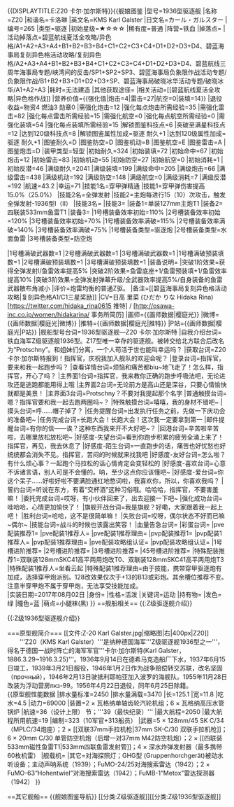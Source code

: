 {{DISPLAYTITLE:Z20 卡尔·加尔斯特}}{{舰娘图鉴
|型号=1936型驱逐舰
|名称=Z20
|和谐名=卡洛琳
|英文名=KMS Karl Galster
|日文名=カール・ガルスター
|编号=265
|类型=驱逐
|初始星级=★☆☆☆
|稀有度=普通
|阵营=铁血
|掉落点=
|活动掉落点=碧蓝航线夏活全攻略/异色格/A1+A2+A3+A4+B1+B2+B3+B4+C1+C2+C3+C4+D1+D2+D3+D4、碧蓝海事局复刻异色格活动攻略/复刻异色格/A2+A3+A4+B1+B2+B3+B4+C1+C2+C3+C4+D1+D2+D3+D4、碧蓝航线三周年海事局专题/峡湾间的反击/SP1+SP2+SP3、碧蓝海事局负象限作战活动专题/负象限作战/B1+B2+B3+D1+D2+D3+SP、碧蓝海事局破晓冰华活动专题/破晓冰华/A1+A2+A3
|耗时=无法建造
|其他获取途径=
|相关活动=[[碧蓝航线夏活全攻略|异色格作战]]
|营养价值={{强化值|炮击=4|雷击=27|航空=0|装填=14}}
|退役收益=物资4 燃油3 勋章0
|需强化炮击=12
|强化每点炮击所需经验=35
|需强化雷击=82
|强化每点雷击所需经验=15
|需强化航空=0
|强化每点航空所需经验=0
|需强化装填=54
|强化每点装填所需经验=15
|解锁图鉴科技点=6
|突破至满星科技点=12
|达到120级科技点=8
|解锁图鉴属性加成=驱逐 耐久+1
|达到120级属性加成=驱逐 耐久+1
|图鉴耐久=D
|图鉴防空=D
|图鉴机动=B
|图鉴航空=E
|图鉴雷击=A
|图鉴炮击=D
|装甲类型=轻型
|初始耐久=324
|初始装填=72
|初始命中=67
|初始炮击=12
|初始雷击=83
|初始机动=55
|初始防空=27
|初始航空=0
|初始消耗=1
|初始反潜=46
|满级耐久=2041
|满级装填=199
|满级命中=205
|满级炮击=66
|满级雷击=438
|满级机动=192
|满级防空=148
|满级航空=0
|满级消耗=7
|满级反潜=192
|航速=43.2
|幸运=71
|技能1名=穿甲弹精通
|技能1=穿甲弹伤害提高15.0%（25.0%）
|技能2名=全弹发射
|技能2=主炮每进行15（10）次攻击，触发全弹发射-1936型I（II）
|技能3名=
|技能3=
|装备1=单装127mm主炮T1
|装备2=四联装533mm鱼雷T1
|装备3=
|1号槽装备效率初始=110%
|2号槽装备效率初始=120%
|3号槽装备效率初始=70%
|1号槽装备效率满破=115%
|2号槽装备效率满破=140%
|3号槽装备效率满破=75%
|1号槽装备类型=驱逐炮
|2号槽装备类型=水面鱼雷
|3号槽装备类型=防空炮
<!--鱼雷底座数不代表武器数，不了解的请勿修改数据。-->
|1号槽满破武器数=1
|2号槽满破武器数=1
|3号槽满破武器数=1
|1号槽满破预装填数=1
|2号槽满破预装填数=1
|3号槽满破预装填数=1
|装备说明=
|突破1阶效果=获得全弹发射l/鱼雷效率提高5%
|突破2阶效果=鱼雷底座+1/鱼雷预装填+1/鱼雷效率提高10%
|突破3阶效果=全弹发射弹幕升级/全武器效率提高5%/自身装备的鱼雷武器散布角减小
|评价=炮雷均衡的普通Z驱。
|备注=[[碧蓝海事局复刻异色格活动攻略|复刻异色格A1/C1三星奖励]]
|CV=日高 里菜 (ひだか りな Hidaka Rina) [https://twitter.com/hidaka_rina0615 推特] / [http://osawa-inc.co.jp/women/hidakarina/ 事务所简历]
|画师={{画师数据|樱庭光}}
|微博={{画师数据|樱庭光|微博}}
|推特={{画师数据|樱庭光|推特}}
|P站={{画师数据|樱庭光|P站}}
|舰船型号台词=1936型驱逐舰—Z20 卡尔·加尔斯特
|自我介绍台词=铁血海军Z级驱逐舰1936型。Z17型唯一幸存的驱逐舰。被转交给北方联合后改名为“Protschny”。和姐妹们分离，一个人苟活于世也能叫幸运吗？
|获取台词=Z20卡尔·加尔斯特报到！指挥官，庆祝我加入舰队的欢迎会呢？
|登录台词=指挥官，要来和我一起跑步吗？
|查看详情台词=烦恼和痛苦都biu~地飞走了！怎么样，指挥官，开心了吗？
|主界面1台词=指挥官，我来教你正确的跑步呼吸法吧，无论进攻还是逃跑都能用得上哦
|主界面2台词=无论前方是高山还是深谷，只要心情愉快就都是美景！
|主界面3台词=Protschny？不要对我提起那个名字
|普通触摸台词=嗯？指挥官要和我一起去跑两圈吗~？
|特殊触摸台词=嘻嘻，我的身材不错吧~
|摸头台词=呼……帽子掉了？
|任务提醒台词=出发执行任务之前，先做一下庆功会的准备吧~
|任务完成台词=长跑大会！长跑大会！这次我一定要拿到第一
|邮件提醒台词=有你的信——诶？这种东西我来开不大好吧~？
|回港台词=辛苦啦辛苦啦，去哪里放松放松吧~
|好感度-失望台词=看到你跑步积累的疲劳全涌上来了！指挥官，再见，我去休息了
|好感度-陌生台词=一直跑步的话，痛苦也好忧愁也好统统都会消失不见。指挥官，苦闷的时候就来找我吧
|好感度-友好台词=怎么啦？有什么烦心事？一起跑个马拉松的话心情肯定会变轻松的
|好感度-喜欢台词=心意不诉诸言语，别人可是不会懂的。呐，至少这点你应该懂吧~
|好感度-爱台词=你这个呆子……好啦好啦不要满脸通红地憋词啦，我喜欢你，所以，你喜欢我吗？
|誓约台词=听说在东方，有着“交杯酒”这种习俗哦。哈哈哈，指挥官，不要害羞嘛！
|委托完成台词=哎呀，有小伙伴回来了，出去迎接一下吧~
|强化成功台词=哇哈哈，心情更加愉快了！
|旗舰开战台词=我是旗舰？好嘞，大家跟着我一起上吧！
|胜利台词=哈哈，这不是很简单嘛！
|失败台词=哎呀，偶尔状态不好而已嘛~偶尔~
|技能台词=战斗的时候也该露出笑容！
|血量告急台词=
|彩蛋台词=
|pve配装推荐1=
|pve配装1推荐人=
|pve配装1推荐理由=
|pvp配装推荐1=
|pvp配装1推荐人=
|pvp配装1推荐理由=
|pve配装攻略组认证=
|pvp配装攻略组认证=
|1号槽进阶推荐=
|2号槽进阶推荐=
|3号槽进阶推荐=
|45号槽进阶推荐=
|特殊配装推荐1=双联装128mmSKC41高平两用炮改T0、双联装128mmSKC41高平两用炮T3
|特殊配装1推荐人=坐看云起
|特殊配装1推荐理由=由于技能，携带穿甲驱逐炮有加成，选择穿甲炮派别。128改效果仅次于+13的B13或彩炮。其余槽位推荐不变。<br>
注意半穿甲炮不属于穿甲炮，无法享受技能加成。<br>
|实装日期=2017年08月02日
|身份=
|性格=活泼
|关键词=运动
|持有物=
|发色=绿
|瞳色=蓝
|萌点=小腿袜(黑)
}}
==舰船相关==
{{:Z级驱逐舰介绍}}

{{:Z级1936型驱逐舰介绍}}

===原型舰简介===
[[文件:Z-20 Karl Galster.jpg|缩略图|右|400px|Z20]]
　　'''Z20（KMS Karl Galster）'''是纳粹德国海军'''Z级驱逐舰1936型之一'''，得名于德国一战时阵亡的海军军官'''卡尔·加尔斯特(Karl Galster，1886.3.29~1916.3.25)'''。1936年9月14日在德希马克造船厂下水，1937年6月15日竣工，1939年3月21日服役，1946年1月2日作为战争赔偿转交苏联，改名坚固（прочный），1946年2月13日驶抵利耶帕亚加入波罗的海舰队。1955年11月28日改装为浮动营房пкз-99。1956年4月22日退役，同年6月25日除籍。<br>
{{原型舰性能数据
|排水量标准=2450<!-- 排水吨位为“标准吨”，非“英式长吨” -->
|排水量满载=3470
|长=125.1
|宽=11.8
|吃水=4.5
|动力=69000 
|装置=2 × 瓦格纳单轴齿轮汽轮机组；6 × 瓦格纳高压水管锅炉
|航速=36（设计上限） 节；'''39（最快纪录）'''<!-- 原型舰数据取自Z20独立已有记录数据，非Type 1936型图纸设计数据 -->
|最大航程=2050
|最大航程所用航速=19
|编制=323（10军官+313船员）
|武器=5 × 128mm/45 SK C/34（MPLC/34炮座）；2 × [[双联37mm手拉机枪|37mm SK-C/30 双联手拉机枪]]；6 × 20mm C/30 单管防空机炮（后增一对37mm M42防空机炮）；2 × [[四联装533mm磁性鱼雷T1|533mm四联鱼雷发射管]]；4 × 深水炸弹发射器（最多携带60枚机雷）
|舰载机=
|其它=对海探照灯；GHG型 (Gruppenhorchgerät)被动水听设备；主动声呐系统（1939）；FuMO-24/25对海搜索雷达（1942）；2 × FuMO-63“Hohentwiel”对海搜索雷达（1942）；FuMB-1“Metox”雷达探测器（1942）
}}

==其它舰船==
{{舰娘图鉴导航}}
[[分类:Z级驱逐舰]][[分类:Z级1936型驱逐舰]]